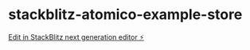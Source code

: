 # stackblitz-atomico-example-store

[Edit in StackBlitz next generation editor ⚡️](https://stackblitz.com/~/github.com/UpperCod/stackblitz-atomico-example-store)